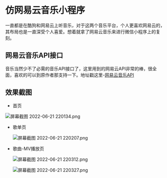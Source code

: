 # 仿网易云音乐小程序

一直都是在酷狗和网易云上听音乐，对于这两个音乐平台，个人更喜欢网易云的，其布局也是一直深受个人喜爱。想着就拿了网易云音乐来进行微信小程序上的复刻。

## 网易云音乐API接口

音乐当然少不了必需的音乐API接口了，这里用到的网易云API非常的棒，很全面，喜欢的可以到原作者那支持一下。地址戳这里-[网易云音乐API](https://binaryify.github.io/NeteaseCloudMusicApi/#/)

## 效果截图

- 首页

![屏幕截图 2022-06-21 220134.png](eaeea55cc3ff93715f4220f64fa004dc.png)

- 歌单页
  
  ![屏幕截图 2022-06-21 220207.png](ac439c045926c6f2cdc123a8c28856a2.png)

- 歌曲-MV播放页
  
  ![屏幕截图 2022-06-21 220312.png](01247df6fa1e827e83cea11e4f596e6f.png)
  
  ![屏幕截图 2022-06-21 220327.png](aff8ad57c3868a86bed719fb7c13acbc.png)
  
  <br/>
  
  